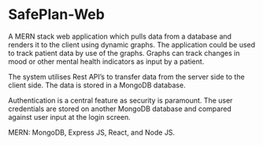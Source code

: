 # SafePlan-Web
A MERN stack web application which pulls data from a database and renders it to the client using dynamic graphs. The application could be used to track patient data by use of the graphs. Graphs can track changes in mood or other mental health indicators as input by a patient. 

The system utilises Rest API’s to transfer data from the server side to the client side. The data is stored in a MongoDB database.

Authentication is a central feature as security is paramount. The user credentials are stored on another MongoDB database and compared against user input at the login screen.

MERN: MongoDB, Express JS, React, and Node JS.
